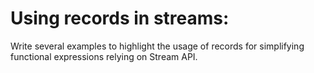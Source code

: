 # Using records in streams:

Write several examples to highlight the usage of records for simplifying functional expressions relying on Stream API.